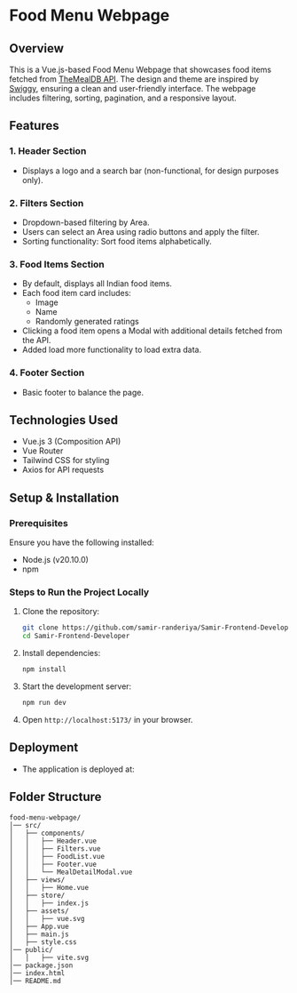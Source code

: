# Food Menu Webpage

## Overview
This is a Vue.js-based Food Menu Webpage that showcases food items fetched from [TheMealDB API](https://www.themealdb.com/api.php). The design and theme are inspired by [Swiggy](https://www.swiggy.com/), ensuring a clean and user-friendly interface. The webpage includes filtering, sorting, pagination, and a responsive layout.

## Features

### 1. Header Section
- Displays a logo and a search bar (non-functional, for design purposes only).

### 2. Filters Section
- Dropdown-based filtering by Area.
- Users can select an Area using radio buttons and apply the filter.
- Sorting functionality: Sort food items alphabetically.

### 3. Food Items Section
- By default, displays all Indian food items.
- Each food item card includes:
  - Image
  - Name
  - Randomly generated ratings
- Clicking a food item opens a Modal with additional details fetched from the API.
- Added load more functionality to load extra data.

### 4. Footer Section
- Basic footer to balance the page.

## Technologies Used
- Vue.js 3 (Composition API)
- Vue Router
- Tailwind CSS for styling
- Axios for API requests

## Setup & Installation

### Prerequisites
Ensure you have the following installed:
- Node.js (v20.10.0)
- npm

### Steps to Run the Project Locally
1. Clone the repository:
   ```sh
   git clone https://github.com/samir-randeriya/Samir-Frontend-Developer
   cd Samir-Frontend-Developer
   ```
2. Install dependencies:
   ```sh
   npm install
   ```
3. Start the development server:
   ```sh
   npm run dev
   ```
4. Open `http://localhost:5173/` in your browser.

## Deployment
- The application is deployed at: [](#)

## Folder Structure
```
food-menu-webpage/
│── src/
│   ├── components/
│   │   ├── Header.vue
│   │   ├── Filters.vue
│   │   ├── FoodList.vue
│   │   ├── Footer.vue
│   │   └── MealDetailModal.vue
│   ├── views/
│   │   ├── Home.vue
│   ├── store/
│   │   ├── index.js
│   ├── assets/
│   │   ├── vue.svg
│   ├── App.vue
│   ├── main.js
│   ├── style.css
│── public/
│   │   ├── vite.svg
│── package.json
│── index.html
│── README.md
```